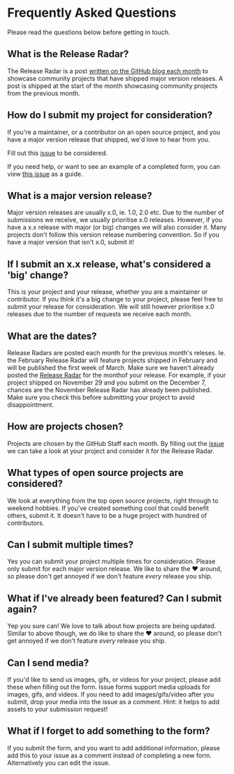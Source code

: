 # Frequently Asked Questions

Please read the questions below before getting in touch.

## What is the Release Radar?

The Release Radar is a post [written on the GitHub blog each month](https://github.blog/?s=release+radar) to showcase community projects that have shipped major version releases. A post is shipped at the start of the month showcasing community projects from the previous month.

## How do I submit my project for consideration?

If you're a maintainer, or a contributor on an open source project, and you have a major version release that shipped, we'd love to hear from you.

Fill out this [issue](https://github.com/mishmanners/github-release-radar/issues/new?assignees=MishManners&labels=&template=release-radar-request.yml&title=%5BRelease+Radar+Request%5D+%3Ctitle%3E) to be considered.

If you need help, or want to see an example of a completed form, you can view [this issue](https://github.com/mishmanners/github-release-radar/issues/1) as a guide.

## What is a major version release?

Major version releases are usually x.0, ie. 1.0, 2.0 etc. Due to the number of submissions we receive, we usually prioritise x.0 releases. However, if you have a x.x release with major (or big) changes we will also consider it. Many projects don't follow this version release numbering convention. So if you have a major version that isn't x.0, submit it!

## If I submit an x.x release, what's considered a 'big' change?

This is your project and your release, whether you are a maintainer or contributor. If you think it's a big change to your project, please feel free to submit your release for consideration. We will still however prioritise x.0 releases due to the number of requests we receive each month.

## What are the dates?

Release Radars are posted each month for the previous month's releses. Ie. the February Release Radar will feature projects shipped in February and will be published the first week of March. Make sure we haven't already posted the [Release Radar](https://github.blog/?s=release+radar) for the monthof your release. For example, if your project shipped on November 29 and you submit on the December 7, chances are the November Release Radar has already been published. Make sure you check this before submitting your project to avoid disappointment.

## How are projects chosen?

Projects are chosen by the GitHub Staff each month. By filling out the [issue](https://github.com/mishmanners/github-release-radar/issues/new?assignees=MishManners&labels=&template=release-radar-request.yml&title=%5BRelease+Radar+Request%5D+%3Ctitle%3E) we can take a look at your project and consider it for the Release Radar.

## What types of open source projects are considered?

We look at everything from the top open source projects, right through to weekend hobbies. If you've created something cool that could benefit others, submit it. It doesn't have to be a huge project with hundred of contributors.

## Can I submit multiple times?

Yes you can submit your project multiple times for consideration. Please only submit for each major version release. We like to share the :heart: around, so please don't get annoyed if we don't feature _every_ release you ship.

## What if I've already been featured? Can I submit again?

Yep you sure can! We love to talk about how projects are being updated. Similar to above though, we do like to share the :heart: around, so please don't get annoyed if we don't feature _every_ release you ship. 

## Can I send media?

If you'd like to send us images, gifs, or videos for your project, please add these when filling out the form. Issue forms support media uploads for images, gifs, and videos. If you need to add images/gifs/video after you submit, drop your media into the issue as a comment. Hint: it helps to add assets to your submission request!

## What if I forget to add something to the form?

If you submit the form, and you want to add additional information, please add this to your issue as a comment instead of completing a new form. Alternatively you can edit the issue.
